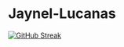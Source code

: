 # Jaynel-Lucanas


[![GitHub Streak](https://streak-stats.demolab.com?user=nel0029&mode=weekly&card_width=750)](https://git.io/streak-stats)

